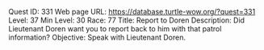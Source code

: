 Quest ID: 331
Web page URL: https://database.turtle-wow.org/?quest=331
Level: 37
Min Level: 30
Race: 77
Title: Report to Doren
Description: Did Lieutenant Doren want you to report back to him with that patrol information?
Objective: Speak with Lieutenant Doren.
